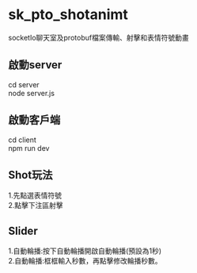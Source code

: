 # sk_pto_shotanimt
socketIo聊天室及protobuf檔案傳輸、射擊和表情符號動畫

## 啟動server
cd server<br>
node server.js

## 啟動客戶端
cd client<br>
npm run dev

## Shot玩法
1.先點選表情符號<br>
2.點擊下注區射擊

## Slider
1.自動輪播:按下自動輪播開啟自動輪播(預設為1秒)<br>
2.自動輪播:框框輸入秒數，再點擊修改輪播秒數。


